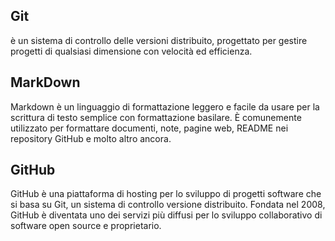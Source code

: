 <!-- @format -->

## Git

è un sistema di controllo delle versioni distribuito, progettato per gestire progetti di qualsiasi dimensione con velocità ed efficienza.

## MarkDown

Markdown è un linguaggio di formattazione leggero e facile da usare per la scrittura di testo semplice con formattazione basilare. È comunemente utilizzato per formattare documenti, note, pagine web, README nei repository GitHub e molto altro ancora.

## GitHub

GitHub è una piattaforma di hosting per lo sviluppo di progetti software che si basa su Git, un sistema di controllo versione distribuito. Fondata nel 2008, GitHub è diventata uno dei servizi più diffusi per lo sviluppo collaborativo di software open source e proprietario.
